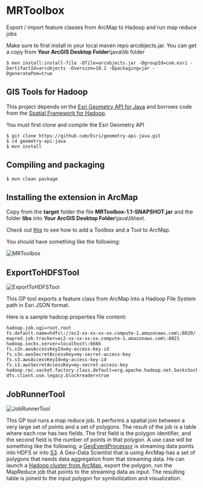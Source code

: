 MRToolbox
=========

Export / import feature classes from ArcMap to Hadoop and run map reduce jobs

Make sure to first install in your local maven repo arcobjects.jar. You can get a copy from **Your ArcGIS Desktop Folder**\java\lib folder

    $ mvn install:install-file -Dfile=arcobjects.jar -DgroupId=com.esri -DartifactId=arcobjects -Dversion=10.1 -Dpackaging=jar -DgeneratePom=true

## GIS Tools for Hadoop

This project depends on the [Esri Geometry API for Java](https://github.com/Esri/geometry-api-java) and borrows code from the [Spatial Framework for Hadoop](https://github.com/Esri/spatial-framework-for-hadoop).

You must first clone and compile the Esri Geometry API

    $ git clone https://github.com/Esri/geometry-api-java.git
    $ cd geometry-api-java
    $ mvn install

## Compiling and packaging
    $ mvn clean package

## Installing the extension in ArcMap
Copy from the **target** folder the file **MRToolbox-1.1-SNAPSHOT.jar** and the folder **libs** into **Your ArcGIS Desktop Folder**\java\lib\ext.

Check out [this](http://help.arcgis.com/en/arcgisdesktop/10.0/help/index.html#/A_quick_tour_of_managing_tools_and_toolboxes/003q00000001000000/) to see how to add a Toolbox and a Tool to ArcMap.

You should have something like the following:

![MRToolbox](https://dl.dropboxusercontent.com/u/2193160/MRToolbox.png "MR Toolbox")

## ExportToHDFSTool
![ExportToHDFSTool](https://dl.dropboxusercontent.com/u/2193160/ExportToHDFSTool.png "Export To HDFS Tool")

This GP tool exports a feature class from ArcMap into a Hadoop File System path in Esri JSON format.

Here is a sample hadoop.properties file content:

    hadoop.job.ugi=root,root
    fs.default.name=hdfs\://ec2-xx-xx-xx-xx.compute-1.amazonaws.com\:8020/
    mapred.job.tracker=ec2-xx-xx-xx-xx.compute-1.amazonaws.com\:8021
    hadoop.socks.server=localhost\:6666
    fs.s3n.awsAccessKeyId=my-access-key-id
    fs.s3n.awsSecretAccessKey=my-secret-access-key
    fs.s3.awsAccessKeyId=my-access-key-id
    fs.s3.awsSecretAccessKey=my-secret-access-key
    hadoop.rpc.socket.factory.class.default=org.apache.hadoop.net.SocksSocketFactory
    dfs.client.use.legacy.blockreader=true

## JobRunnerTool
![JobRunnerTool](https://dl.dropboxusercontent.com/u/2193160/JobRunnerTool.png "Job Runnner Tool")

This GP tool runs a map reduce job.  It performs a spatial join between a very large set of points and a set of polygons.
The result of the job is a table where each row has two fields.  The first field is the polygon identifier, and the second field is the number of points in that polygon.
A use case will be something like the following, a [GeoEventProcessor](http://www.esri.com/esri-news/arcnews/spring13articles/arcgis-enables-real-time-gis) is streaming data
points into HDFS or into [S3](http://aws.amazon.com/s3/).  A Geo-Data Scientist that is using ArcMap has a set of polygons that needs data aggregation from that streaming data.
He can launch a [Hadoop cluster from ArcMap](http://thunderheadxpler.blogspot.com/2013/05/bigdata-launch-cdh-on-ec2-from-arcmap.html), export the polygon, run the MapReduce job
that points to the streaming data as input.  The resulting table is joined to the input polygon for symbolization and visualization.
